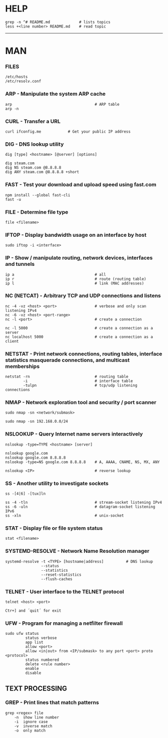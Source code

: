 # HELP 
```
grep -n ^# README.md             # lists topics
less +<line number> README.md    # read topic
```

--------------------------------------------------------------------------------

# MAN

### FILES

```
/etc/hosts
/etc/resolv.conf
```

### ARP - Manipulate the system ARP cache

```
arp                                     # ARP table
arp -n
```

### CURL - Transfer a URL

```
curl ifconfig.me			# Get your public IP address
```

### DIG - DNS lookup utility

```
dig [type] <hostname> [@server] [options]

dig steam.com
dig NS steam.com @8.8.8.8
dig ANY steam.com @8.8.8.8 +short
```

### FAST - Test your download and upload speed using fast.com

```
npm install --global fast-cli
fast -u
```

### FILE - Determine file type

```
file <filename>
```

### IFTOP - Display bandwidth usage on an interface by host
 
```
sudo iftop -i <interface>
```

### IP - Show / manipulate routing, network devices, interfaces and tunnels

```
ip a                                    # all
ip r                                    # route (routing table)
ip l                                    # link (MAC addresses)
```

### NC (NETCAT) - Arbitrary TCP and UDP connections and listens

```
nc -4 -vz <host> <port>                 # verbose and only scan listening IPv4
nc -6 -vz <host> <port-range>
nc -l <port>                            # create a connection

nc -l 5000                              # create a connection as a server
nc localhost 5000                       # create a connection as a client
```

### NETSTAT - Print network connections, routing tables, interface statistics masquerade connections, and multicast memberships

```
netstat -rn                             # routing table
        -i                              # interface table
        -tulpn                          # tcp/udp listening connections 
```

### NMAP - Network exploration tool and security / port scanner

```
sudo nmap -sn <network/submask>

sudo nmap -sn 192.168.0.0/24
```

### NSLOOKUP - Query Internet name servers interactively

```
nslookup -type=TYPE <hostname> [server]

nslookup google.com
nslookup google.com 8.8.8.8
nslookup -type=NS google.com 8.8.8.8    # A, AAAA, CNAME, NS, MX, ANY

nslookup <IP>                           # reverse lookup
```

### SS - Another utility to investigate sockets

```
ss -[4|6] -[tux]ln

ss -4 -tln                              # stream-socket listening IPv4
ss -6 -uln                              # datagram-socket listening IPv6
ss -xln                                 # unix-socket

```

### STAT - Display file or file system status

```
stat <filename>
```

### SYSTEMD-RESOLVE - Network Name Resolution manager

```
systemd-resolve -t <TYPE> [hostname|address]          # DNS lookup
                --status
                --statistics
                --reset-statistics
                --flush-caches
```

### TELNET - User interface to the TELNET protocol

```
telnet <host> <port>

Ctr+] and ´quit´ for exit
```

### UFW - Program for managing a netfilter firewall

```
sudo ufw status
         status verbose
         app list
         allow <port>
         allow <in|out> from <IP/submask> to any port <port> proto <protocol>
         status numbered
         delete <rule number>
         enable
         disable
```

## TEXT PROCESSING

### GREP - Print lines that match patterns

```
grep <regex> file
    -n  show line number
    -i  ignore case
    -v  inverse match
    -o  only match
```
